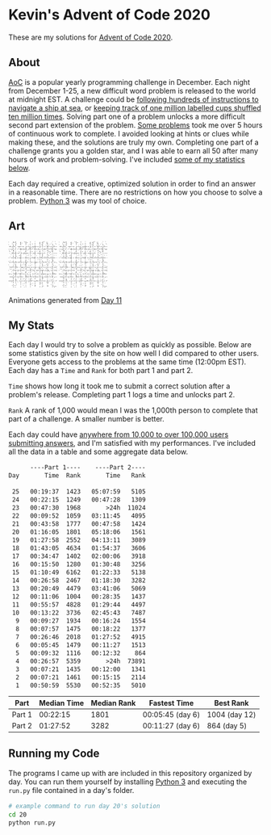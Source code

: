 # Kevin's Advent of Code 2020
These are my solutions for [Advent of Code
2020](https://adventofcode.com/2020/).

## About

[AoC](https://adventofcode.com/2020/) is a popular yearly programming challenge
in December. Each night from December 1-25, a new difficult word problem is
released to the world at midnight EST. A challenge could be [following hundreds
of instructions to navigate a ship at sea](12), or [keeping track of one million
labelled cups shuffled ten million times](23). Solving part one of a problem
unlocks a more difficult second part extension of the problem. [Some
problems](20) took me over 5 hours of continuous work to complete. I avoided
looking at hints or clues while making these, and the solutions are truly my
own. Completing one part of a challenge grants you a golden star, and I was able
to earn all 50 after many hours of work and problem-solving. I've included
[some of my statistics below](#my-stats).

Each day required a creative, optimized solution in order to find an answer in a
reasonable time. There are no restrictions on how you choose to solve a problem.
[Python 3](https://www.python.org/) was my tool of choice.

## Art

![see day 11](11/day_11_part_1.gif) ![see day 11](11/day_11_part_2.gif)

Animations generated from [Day 11](11)

## My Stats

Each day I would try to solve a problem as quickly as possible. Below are some
statistics given by the site on how well I did compared to other users. Everyone
gets access to the problems at the same time (12:00pm EST). Each day has a
`Time` and `Rank` for both part 1 and part 2.

`Time` shows how long it took me to submit a correct solution after a problem's
release. Completing part 1 logs a time and unlocks part 2.

`Rank` A rank of 1,000 would mean I was the 1,000th person to complete that part
of a challenge. A smaller number is better.

Each day could have [anywhere from 10,000 to over 100,000 users submitting
answers](https://adventofcode.com/2020/stats), and I'm satisfied with my
performances. I've included all the data in a table and some aggregate data
below.


```
      ----Part 1----    ----Part 2----
Day       Time  Rank       Time   Rank  

 25   00:19:37  1423   05:07:59   5105
 24   00:22:15  1249   00:47:28   1309
 23   00:47:30  1968       >24h  11024
 22   00:09:52  1059   03:11:45   4095
 21   00:43:58  1777   00:47:58   1424
 20   01:16:05  1801   05:18:06   1561
 19   01:27:58  2552   04:13:11   3089
 18   01:43:05  4634   01:54:37   3606
 17   00:34:47  1402   02:00:06   3918
 16   00:15:50  1280   01:30:48   3256
 15   01:10:49  6162   01:22:33   5138
 14   00:26:58  2467   01:18:30   3282
 13   00:20:49  4479   03:41:06   5069
 12   00:11:06  1004   00:28:35   1437
 11   00:55:57  4828   01:29:44   4497
 10   00:13:22  3736   02:45:43   7487
  9   00:09:27  1934   00:16:24   1554
  8   00:07:57  1475   00:18:22   1377
  7   00:26:46  2018   01:27:52   4915
  6   00:05:45  1479   00:11:27   1513
  5   00:09:32  1116   00:12:32    864
  4   00:26:57  5359       >24h  73891
  3   00:07:21  1435   00:12:00   1341
  2   00:07:21  1461   00:15:15   2114
  1   00:50:59  5530   00:52:35   5010
```

Part   | Median Time | Median Rank  | Fastest Time| Best Rank
-------| ------------| -------------|-------------|----------
Part 1 | 00:22:15   | 1801    | 00:05:45 (day 6)   | 1004 (day 12)
Part 2 | 01:27:52   | 3282    | 00:11:27 (day 6)   | 864 (day 5)

## Running my Code

The programs I came up with are included in this repository organized by day.
You can run them yourself by installing [Python 3](https://www.python.org/) and
executing the `run.py` file contained in a day's folder.

```sh
# example command to run day 20's solution
cd 20
python run.py
```
